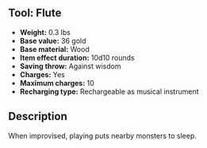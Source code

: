 ## Tool: Flute

- **Weight:** 0.3 lbs
- **Base value:** 36 gold
- **Base material:** Wood
- **Item effect duration:** 10d10 rounds
- **Saving throw:** Against wisdom
- **Charges:** Yes
- **Maximum charges:** 10
- **Recharging type:** Rechargeable as musical instrument

## Description

When improvised, playing puts nearby monsters to sleep.
